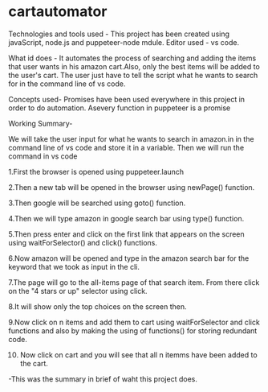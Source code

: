 # cartautomator

Technologies and tools used - 
This project has been created using javaScript, node.js and puppeteer-node mdule. Editor used - vs code.


What id does -
It automates the process of searching and adding the items that user wants in his amazon cart.Also, only the best items will be added to the user's cart.
The user just have to tell the script what he wants to search for in the command line of vs code.


Concepts used-
Promises have been used everywhere in this project in order to do automation.
Asevery function in puppeteer is a promise


Working Summary-

We will take the user input for what he wants to search in amazon.in in the command line of vs code and store it in a variable.
Then we will run the command in vs code

1.First the browser is opened using puppeteer.launch

2.Then a new tab will be opened in the browser using newPage() function.

3.Then google will be searched using goto() function.

4.Then we will type amazon in google search bar using type() function.

5.Then press enter and click on the first link that appears on the screen using waitForSelector() and click() functions.

6.Now amazon will be opened and type in the amazon search bar for the keyword that we took as input in the cli.

7.The page will go to the all-items page of that search item. From there click on the "4 stars or up" selector using click.

8.It will show only the top choices on the screen then.

9.Now click on n items and add them to cart using waitForSelector and click functions and also by making the using of functions() for storing redundant code.

10. Now click on cart and you will see that all n itemms have been added to the cart.

-This was the summary in brief of waht this project does.
